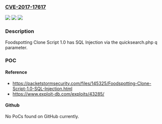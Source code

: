 ### [CVE-2017-17617](https://cve.mitre.org/cgi-bin/cvename.cgi?name=CVE-2017-17617)
![](https://img.shields.io/static/v1?label=Product&message=n%2Fa&color=blue)
![](https://img.shields.io/static/v1?label=Version&message=n%2Fa&color=blue)
![](https://img.shields.io/static/v1?label=Vulnerability&message=n%2Fa&color=brighgreen)

### Description

Foodspotting Clone Script 1.0 has SQL Injection via the quicksearch.php q parameter.

### POC

#### Reference
- https://packetstormsecurity.com/files/145325/Foodspotting-Clone-Script-1.0-SQL-Injection.html
- https://www.exploit-db.com/exploits/43285/

#### Github
No PoCs found on GitHub currently.

